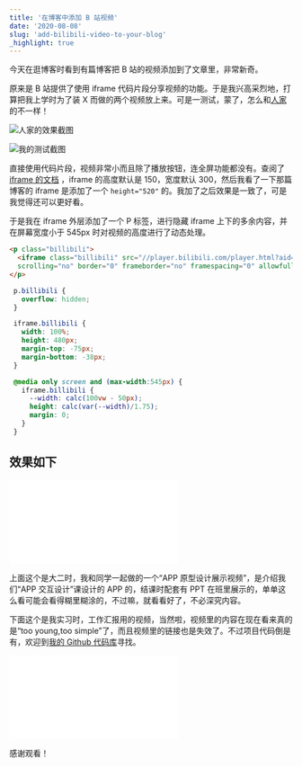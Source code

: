 ```yaml
---
title: '在博客中添加 B 站视频'
date: '2020-08-08'
slug: 'add-bilibili-video-to-your-blog'
_highlight: true
---
```


今天在逛博客时看到有篇博客把 B 站的视频添加到了文章里，非常新奇。

原来是 B 站提供了使用 iframe 代码片段分享视频的功能。于是我兴高采烈地，打算把我上学时为了装 X 而做的两个视频放上来。可是一测试，蒙了，怎么和[人家](https://www.yunyoujun.cn/diary/life-is-not-a-marathon/)的不一样！

![人家的效果截图](https://lipk.oss-ap-southeast-1.aliyuncs.com/images/2020-08-08-Add-bilibili-video-to-your-blog(1).jpg)

![我的测试截图](https://lipk.oss-ap-southeast-1.aliyuncs.com/images/2020-08-08-Add-bilibili-video-to-your-blog(2).jpg)

直接使用代码片段，视频非常小而且除了播放按钮，连全屏功能都没有。查阅了 [iframe 的文档](https://developer.mozilla.org/zh-CN/docs/Web/HTML/Element/iframe) ，iframe 的高度默认是 150，宽度默认 300，然后我看了一下那篇博客的 iframe 是添加了一个 `height="520"` 的。我加了之后效果是一致了，可是我觉得还可以更好看。

于是我在 iframe 外层添加了一个 P 标签，进行隐藏 iframe 上下的多余内容，并在屏幕宽度小于 545px 时对视频的高度进行了动态处理。

```html
<p class="billibili">
  <iframe class="billibili" src="//player.bilibili.com/player.html?aid=43520227&bvid=BV1Tb41127wF&cid=76266064&page=1"
  scrolling="no" border="0" frameborder="no" framespacing="0" allowfullscreen="true"> </iframe>
</p>
```

```css
 p.billibili {
   overflow: hidden;
 }

 iframe.billibili {
   width: 100%;
   height: 480px;
   margin-top: -75px;
   margin-bottom: -38px;
 }

 @media only screen and (max-width:545px) {
   iframe.billibili {
     --width: calc(100vw - 50px);
     height: calc(var(--width)/1.75);
     margin: 0;
   }
 }
```

## 效果如下

<p class="billibili">
  <iframe class="billibili" src="//player.bilibili.com/player.html?aid=43520227&bvid=BV1Tb41127wF&cid=76266064&page=1" scrolling="no" border="0" frameborder="no" framespacing="0" allowfullscreen="true"> </iframe>
</p>

上面这个是大二时，我和同学一起做的一个“APP 原型设计展示视频”，是介绍我们“APP 交互设计”课设计的 APP 的，结课时配套有 PPT 在班里展示的，单单这么看可能会看得糊里糊涂的，不过嘛，就看看好了，不必深究内容。

下面这个是我实习时，工作汇报用的视频，当然啦，视频里的内容在现在看来真的是“too young,too simple”了，而且视频里的链接也是失效了。不过项目代码倒是有，欢迎到[我的 Github 代码库](https://github.com/zsdycs)寻找。

<p class="billibili">
  <iframe class="billibili" src="//player.bilibili.com/player.html?aid=43516793&bvid=BV1Kb41127P4&cid=76261339&page=1" scrolling="no" border="0" frameborder="no" framespacing="0" allowfullscreen="true"> </iframe>
</p>

感谢观看！
